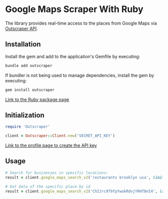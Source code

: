 # Google Maps Scraper With Ruby

The library provides real-time access to the places from Google Maps via [Outscraper API](https://app.outscraper.com/api-docs#tag/Google-Maps).

## Installation

Install the gem and add to the application's Gemfile by executing:
```bash
bundle add outscraper
```

If bundler is not being used to manage dependencies, install the gem by executing:
```bash
gem install outscraper
```

[Link to the Ruby package page](https://rubygems.org/gems/outscraper)

## Initialization
```ruby
require 'Outscraper'

client = Outscraper::Client.new('SECRET_API_KEY')
```
[Link to the profile page to create the API key](https://app.outscraper.com/profile)

## Usage

```ruby
# Search for businesses in specific locations:
result = client.google_maps_search_v2('restaurants brooklyn usa', limit: 20, language: 'en', region: 'us')

# Get data of the specific place by id
result = client.google_maps_search_v2('ChIJrc9T9fpYwokRdvjYRHT8nI4', language: 'en')
```
